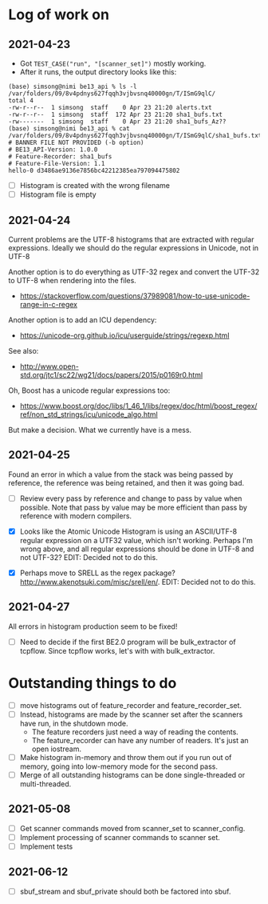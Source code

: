 # Log of work on
## 2021-04-23
- Got `TEST_CASE("run", "[scanner_set]")` mostly working.
- After it runs, the output directory looks like this:
```
(base) simsong@nimi be13_api % ls -l /var/folders/09/8v4pdnys627fqqh3vjbvsnq40000gn/T/ISmG9qlC/
total 4
-rw-r--r--  1 simsong  staff    0 Apr 23 21:20 alerts.txt
-rw-r--r--  1 simsong  staff  172 Apr 23 21:20 sha1_bufs.txt
-rw-------  1 simsong  staff    0 Apr 23 21:20 sha1_bufs_Az??
(base) simsong@nimi be13_api % cat  /var/folders/09/8v4pdnys627fqqh3vjbvsnq40000gn/T/ISmG9qlC/sha1_bufs.txt
# BANNER FILE NOT PROVIDED (-b option)
# BE13_API-Version: 1.0.0
# Feature-Recorder: sha1_bufs
# Feature-File-Version: 1.1
hello-0	d3486ae9136e7856bc42212385ea797094475802
```

- [ ] Histogram is created with the wrong filename
- [ ] Histogram file is empty

## 2021-04-24
Current problems are the UTF-8 histograms that are extracted with
regular expressions. Ideally we should do the regular expressions in
Unicode, not in UTF-8

Another option is to do everything as UTF-32 regex and convert the
UTF-32 to UTF-8 when rendering into the files.
- https://stackoverflow.com/questions/37989081/how-to-use-unicode-range-in-c-regex

Another option is to add an ICU dependency:
- https://unicode-org.github.io/icu/userguide/strings/regexp.html

See also:
- http://www.open-std.org/jtc1/sc22/wg21/docs/papers/2015/p0169r0.html

Oh, Boost has a unicode regular expressions too:
- https://www.boost.org/doc/libs/1_46_1/libs/regex/doc/html/boost_regex/ref/non_std_strings/icu/unicode_algo.html

But make a decision. What we currently have is a mess.

## 2021-04-25
Found an error in which a value from the stack was being passed by
reference, the reference was being retained, and then it was going
bad.
- [ ] Review every pass by reference and change to pass by value when
  possible. Note that pass by value may be more efficient than pass by
  reference with modern compilers.
- [x] Looks like the Atomic Unicode Histogram is using an ASCII/UTF-8
  regular expression on a UTF32 value, which isn't working. Perhaps
  I'm wrong above, and all regular expressions should be done in UTF-8
  and not UTF-32?  EDIT: Decided not to do this.
- [x] Perhaps move to SRELL as the regex package?
  http://www.akenotsuki.com/misc/srell/en/.  EDIT: Decided not to do this.


## 2021-04-27
All errors in histogram production seem to be fixed!
- [ ] Need to decide if the first BE2.0 program will be bulk_extractor
  of tcpflow.  Since tcpflow works, let's with with bulk_extractor.


# Outstanding things to do

- [ ] move histograms out of feature_recorder and feature_recorder_set.
- [ ] Instead, histograms are made by the scanner set after the scanners have run, in the shutdown mode.
    - The feature recorders just need a way of reading the contents.
    - The feature_recorder can have any number of readers. It's just an open iostream.
- [ ] Make histogram in-memory and throw them out if you run out of memory, going into low-memory mode for the second pass.
- [ ] Merge of all outstanding histograms can be done single-threaded
      or multi-threaded.

## 2021-05-08
- [ ] Get scanner commands moved from scanner_set to scanner_config.
- [ ] Implement processing of scanner commands to scanner set.
- [ ] Implement tests

## 2021-06-12
- [ ] sbuf_stream and sbuf_private should both be factored into sbuf.

